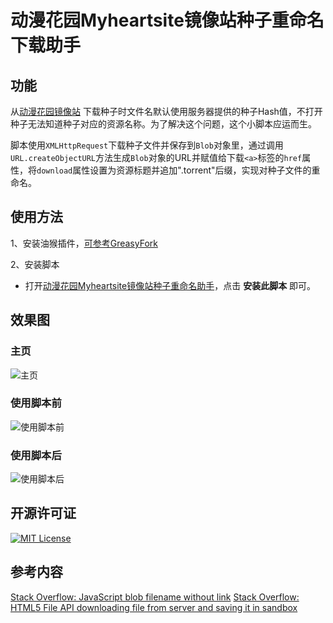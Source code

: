 # 动漫花园Myheartsite镜像站种子重命名下载助手

## 功能
从[动漫花园镜像站](https://dongmanhuayuan.myheartsite.com) 下载种子时文件名默认使用服务器提供的种子Hash值，不打开种子无法知道种子对应的资源名称。为了解决这个问题，这个小脚本应运而生。

脚本使用`XMLHttpRequest`下载种子文件并保存到`Blob`对象里，通过调用`URL.createObjectURL`方法生成`Blob`对象的URL并赋值给下载`<a>`标签的`href`属性，将`download`属性设置为资源标题并追加".torrent"后缀，实现对种子文件的重命名。

## 使用方法

1、安装油猴插件，[可参考GreasyFork](https://greasyfork.org/zh-CN)

2、安装脚本
  + 打开[动漫花园Myheartsite镜像站种子重命名助手](https://greasyfork.org/zh-CN/scripts/411861-%E5%8A%A8%E6%BC%AB%E8%8A%B1%E5%9B%ADmyheartsite%E9%95%9C%E5%83%8F%E7%AB%99%E7%A7%8D%E5%AD%90%E9%87%8D%E5%91%BD%E5%90%8D%E5%8A%A9%E6%89%8B)，点击 **安装此脚本** 即可。

## 效果图
### 主页
![主页](https://raw.staticdn.net/askar882/DMHYMyheartsiteTorrentDownloader/master/img/myheartsite-home.png)

### 使用脚本前
![使用脚本前](https://raw.staticdn.net/askar882/DMHYMyheartsiteTorrentDownloader/master/img/myheartsite-download-before.png)

### 使用脚本后
![使用脚本后](https://raw.staticdn.net/askar882/DMHYMyheartsiteTorrentDownloader/master/img/myheartsite-download-after.png)

## 开源许可证
[![MIT License](https://img.shields.io/badge/License-MIT-green.svg?longCache=true)](https://github.com/askar882/DMHYMyheartsiteDownloader/blob/master/LICENSE)

## 参考内容
[Stack Overflow: JavaScript blob filename without link](https://stackoverflow.com/questions/19327749/javascript-blob-filename-without-link/19328891#19328891)
[Stack Overflow: HTML5 File API downloading file from server and saving it in sandbox](https://stackoverflow.com/questions/13752984/html5-file-api-downloading-file-from-server-and-saving-it-in-sandbox/13779352#13779352)